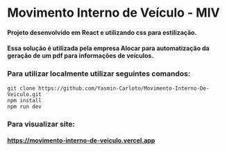 # Movimento Interno de Veículo - MIV

#### Projeto desenvolvido em React e utilizando css para estilização.
#### Essa solução é utilizada pela empresa Alocar para automatização da geração de um pdf para informações de veículos.

### Para utilizar localmente utilizar seguintes comandos:
```
git clone https://github.com/Yasmin-Carloto/Movimento-Interno-De-Veiculo.git
npm install
npm run dev
```

### Para visualizar site:
#### https://movimento-interno-de-veiculo.vercel.app